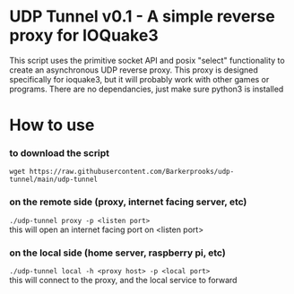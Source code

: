 # UDP Tunnel v0.1 - A simple reverse proxy for IOQuake3

This script uses the primitive socket API and posix "select" functionality to create an asynchronous UDP reverse proxy. This proxy is designed specifically for ioquake3, but it will probably work
with other games or programs. There are no dependancies, just make sure python3 is installed

# How to use

### to download the script
`wget https://raw.githubusercontent.com/Barkerprooks/udp-tunnel/main/udp-tunnel`

### on the remote side (proxy, internet facing server, etc)
`./udp-tunnel proxy -p <listen port>`\
this will open an internet facing port on \<listen port\>

### on the local side (home server, raspberry pi, etc)
`./udp-tunnel local -h <proxy host> -p <local port>`\
this will connect to the proxy, and the local service to forward
